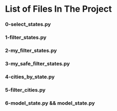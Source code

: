 # List of Files In The Project

### 0-select_states.py

### 1-filter_states.py

### 2-my_filter_states.py

### 3-my_safe_filter_states.py

### 4-cities_by_state.py

### 5-filter_cities.py

### 6-model_state.py && model_state.py

###   
